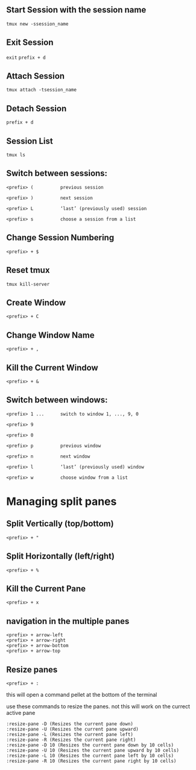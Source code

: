 ## Start Session with the session name
`tmux new -ssession_name`

## Exit Session
`exit`
`prefix + d`

## Attach Session
`tmux attach -tsession_name`

## Detach Session
`prefix + d`

## Session List
`tmux ls`


## Switch between sessions:
```
<prefix> (          previous session

<prefix> )          next session

<prefix> L          ‘last’ (previously used) session

<prefix> s          choose a session from a list
```
## Change Session Numbering

`<prefix> + $`

## Reset tmux
`tmux kill-server`

## Create Window
`<prefix> + C`

## Change Window Name
`<prefix> + ,`

## Kill the Current Window
`<prefix> + &`


## Switch between windows:
```
<prefix> 1 ...      switch to window 1, ..., 9, 0

<prefix> 9

<prefix> 0

<prefix> p          previous window

<prefix> n          next window

<prefix> l          ‘last’ (previously used) window

<prefix> w          choose window from a list
```

# Managing split panes

## Split Vertically (top/bottom)
`<prefix> + "`

## Split Horizontally (left/right)
`<prefix> + %`

## Kill the Current Pane
`<prefix> + x`

## navigation in the multiple panes
```
<prefix> + arrow-left
<prefix> + arrow-right
<prefix> + arrow-bottom
<prefix> + arrow-top
```

## Resize panes

`<prefix> + :`

this will open a command pellet at the bottom of the terminal

use these commands to resize the panes. not this will work on the currect active pane
```
:resize-pane -D (Resizes the current pane down)
:resize-pane -U (Resizes the current pane upward)
:resize-pane -L (Resizes the current pane left)
:resize-pane -R (Resizes the current pane right)
:resize-pane -D 10 (Resizes the current pane down by 10 cells)
:resize-pane -U 10 (Resizes the current pane upward by 10 cells)
:resize-pane -L 10 (Resizes the current pane left by 10 cells)
:resize-pane -R 10 (Resizes the current pane right by 10 cells)

```




